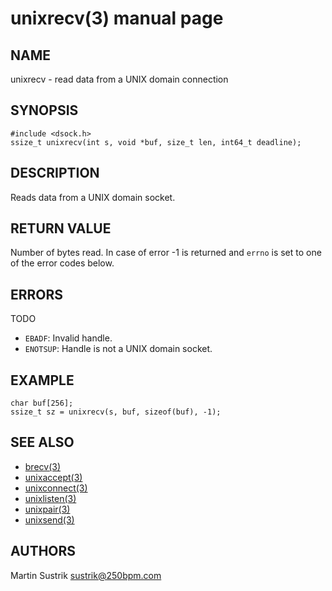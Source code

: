 # unixrecv(3) manual page

## NAME

unixrecv - read data from a UNIX domain connection

## SYNOPSIS

```
#include <dsock.h>
ssize_t unixrecv(int s, void *buf, size_t len, int64_t deadline);
```

## DESCRIPTION

Reads data from a UNIX domain socket.

## RETURN VALUE

Number of bytes read. In case of error -1 is returned and `errno` is set to one of the error codes below.

## ERRORS

TODO

* `EBADF`: Invalid handle.
* `ENOTSUP`: Handle is not a UNIX domain socket.

## EXAMPLE

```
char buf[256];
ssize_t sz = unixrecv(s, buf, sizeof(buf), -1);
```

## SEE ALSO

* [brecv(3)](brecv.html)
* [unixaccept(3)](unixaccept.html)
* [unixconnect(3)](unixconnect.html)
* [unixlisten(3)](unixlisten.html)
* [unixpair(3)](unixpair.html)
* [unixsend(3)](unixsend.html)

## AUTHORS

Martin Sustrik <sustrik@250bpm.com>


